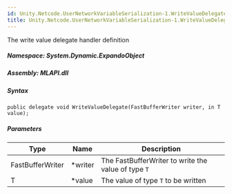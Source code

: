 ```yaml
---  
id: Unity.Netcode.UserNetworkVariableSerialization-1.WriteValueDelegate  
title: Unity.Netcode.UserNetworkVariableSerialization-1.WriteValueDelegate  
---
```


<div class="markdown level0 summary">

The write value delegate handler definition

</div>

<div class="markdown level0 conceptual">

</div>

##### **Namespace**: System.Dynamic.ExpandoObject

##### **Assembly**: MLAPI.dll

##### Syntax

``` lang-csharp
public delegate void WriteValueDelegate(FastBufferWriter writer, in T value);
```

##### Parameters

| Type             | Name     | Description                                         |
|------------------|----------|-----------------------------------------------------|
| FastBufferWriter | \*writer | The FastBufferWriter to write the value of type `T` |
| T                | \*value  | The value of type `T` to be written                 |
